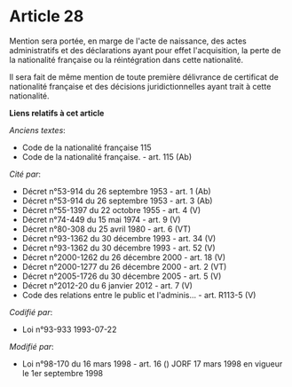 # Article 28

Mention sera portée, en marge de l'acte de naissance, des actes administratifs et des déclarations ayant pour effet
l'acquisition, la perte de la nationalité française ou la réintégration dans cette nationalité.

Il sera fait de même mention de toute première délivrance de certificat de nationalité française et des décisions
juridictionnelles ayant trait à cette nationalité.

**Liens relatifs à cet article**

_Anciens textes_:

  - Code de la nationalité française 115
  - Code de la nationalité française. - art. 115 (Ab)

_Cité par_:

  - Décret n°53-914 du 26 septembre 1953 - art. 1 (Ab)
  - Décret n°53-914 du 26 septembre 1953 - art. 3 (Ab)
  - Décret n°55-1397 du 22 octobre 1955 - art. 4 (V)
  - Décret n°74-449 du 15 mai 1974 - art. 9 (V)
  - Décret n°80-308 du 25 avril 1980 - art. 6 (VT)
  - Décret n°93-1362 du 30 décembre 1993 - art. 34 (V)
  - Décret n°93-1362 du 30 décembre 1993 - art. 52 (V)
  - Décret n°2000-1262 du 26 décembre 2000 - art. 18 (V)
  - Décret n°2000-1277 du 26 décembre 2000 - art. 2 (VT)
  - Décret n°2005-1726 du 30 décembre 2005 - art. 5 (V)
  - Décret n°2012-20 du 6 janvier 2012 - art. 7 (V)
  - Code des relations entre le public et l'adminis... - art. R113-5 (V)

_Codifié par_:

  - Loi n°93-933 1993-07-22

_Modifié par_:

  - Loi n°98-170 du 16 mars 1998 - art. 16 () JORF 17 mars 1998 en vigueur le 1er septembre 1998
